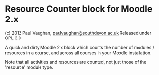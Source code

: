 # Resource Counter block for Moodle 2.x

(c) 2012 Paul Vaughan, paulvaughan@southdevon.ac.uk
Released under GPL 3.0

A quick and dirty Moodle 2.x block which counts the number of modules / resources in a course, and across all courses in your Moodle installation.

Note that all activities and resources are counted, not just those of the 'resource' module type.
